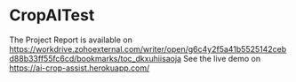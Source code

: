 # CropAITest
The Project Report is available on https://workdrive.zohoexternal.com/writer/open/g6c4y2f5a41b5525142cebd88b33ff55fc6cd/bookmarks/toc_dkxuhiisaoja
See the live demo on https://ai-crop-assist.herokuapp.com/
